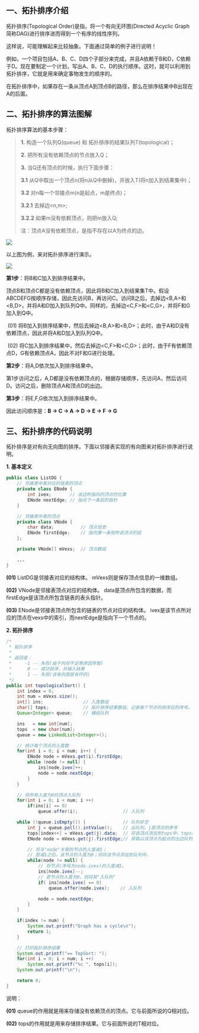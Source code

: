 ## 一、拓扑排序介绍

拓扑排序(Topological Order)是指，将一个有向无环图(Directed Acyclic Graph简称DAG)进行排序进而得到一个有序的线性序列。

这样说，可能理解起来比较抽象。下面通过简单的例子进行说明！ 

例如，一个项目包括A、B、C、D四个子部分来完成，并且A依赖于B和D，C依赖于D。现在要制定一个计划，写出A、B、C、D的执行顺序。这时，就可以利用到拓扑排序，它就是用来确定事物发生的顺序的。

在拓扑排序中，如果存在一条从顶点A到顶点B的路径，那么在排序结果中B出现在A的后面。

## 二、拓扑排序的算法图解

拓扑排序算法的基本步骤：

> **1.** 构造一个队列Q(queue) 和 拓扑排序的结果队列T(topological)； 
>
> **2.** 把所有没有依赖顶点的节点放入Q； 
>
> **3.** 当Q还有顶点的时候，执行下面步骤： 
>
>   **3.1** 从Q中取出一个顶点n(将n从Q中删掉)，并放入T(将n加入到结果集中)； 
>
>   **3.2** 对n每一个邻接点m(n是起点，m是终点)； 
>
>   **3.2.1** 去掉边<n,m>; 
>
>   **3.2.2** 如果m没有依赖顶点，则把m放入Q; 
>
> 注：顶点A没有依赖顶点，是指不存在以A为终点的边。

![](https://github.com/wangkuiwu/datastructs_and_algorithm/blob/master/pictures/graph/topsort/01.jpg?raw=true&_=3711494)

以上图为例，来对拓扑排序进行演示。

![](https://github.com/wangkuiwu/datastructs_and_algorithm/blob/master/pictures/graph/topsort/02.jpg?raw=true&_=3711494)

**第1步**：将B和C加入到排序结果中。 

​    顶点B和顶点C都是没有依赖顶点，因此将B和C加入到结果集T中。假设ABCDEFG按顺序存储，因此先访问B，再访问C。访问B之后，去掉边<B,A>和<B,D>，并将A和D加入到队列Q中。同样的，去掉边<C,F>和<C,G>，并将F和G加入到Q中。

​    (01) 将B加入到排序结果中，然后去掉边<B,A>和<B,D>；此时，由于A和D没有依赖顶点，因此并将A和D加入到队列Q中。
 
​    (02) 将C加入到排序结果中，然后去掉边<C,F>和<C,G>；此时，由于F有依赖顶点D，G有依赖顶点A，因此不对F和G进行处理。


**第2步**：将A,D依次加入到排序结果中。 

​    第1步访问之后，A,D都是没有依赖顶点的，根据存储顺序，先访问A，然后访问D。访问之后，删除顶点A和顶点D的出边。 


**第3步**：将E,F,G依次加入到排序结果中。

因此访问顺序是：**B -> C -> A -> D -> E -> F -> G**

## 三、拓扑排序的代码说明

拓扑排序是对有向无向图的排序。下面以邻接表实现的有向图来对拓扑排序进行说明。

**1. 基本定义**

```java
public class ListDG {
    // 邻接表中表对应的链表的顶点
    private class ENode {
        int ivex;       // 该边所指向的顶点的位置
        ENode nextEdge; // 指向下一条弧的指针
    }

    // 邻接表中表的顶点
    private class VNode {
        char data;          // 顶点信息
        ENode firstEdge;    // 指向第一条依附该顶点的弧
    };

    private VNode[] mVexs;  // 顶点数组

    ...
}
```



**(01)** ListDG是邻接表对应的结构体。 mVexs则是保存顶点信息的一维数组。 

**(02)** VNode是邻接表顶点对应的结构体。 data是顶点所包含的数据，而firstEdge是该顶点所包含链表的表头指针。 

**(03)** ENode是邻接表顶点所包含的链表的节点对应的结构体。 ivex是该节点所对应的顶点在vexs中的索引，而nextEdge是指向下一个节点的。

**2. 拓扑排序**

```java
/*
 * 拓扑排序
 *
 * 返回值：
 *     -1 -- 失败(由于内存不足等原因导致)
 *      0 -- 成功排序，并输入结果
 *      1 -- 失败(该有向图是有环的)
 */
public int topologicalSort() {
    int index = 0;
    int num = mVexs.size();
    int[] ins;               // 入度数组
    char[] tops;             // 拓扑排序结果数组，记录每个节点的排序后的序号。
    Queue<Integer> queue;    // 辅组队列

    ins   = new int[num];
    tops  = new char[num];
    queue = new LinkedList<Integer>();

    // 统计每个顶点的入度数
    for(int i = 0; i < num; i++) {
        ENode node = mVexs.get(i).firstEdge;
        while (node != null) {
            ins[node.ivex]++;
            node = node.nextEdge;
        }
    }

    // 将所有入度为0的顶点入队列
    for(int i = 0; i < num; i ++)
        if(ins[i] == 0)
            queue.offer(i);                 // 入队列

    while (!queue.isEmpty()) {              // 队列非空
        int j = queue.poll().intValue();    // 出队列。j是顶点的序号
        tops[index++] = mVexs.get(j).data;  // 将该顶点添加到tops中，tops是排序结果
        ENode node = mVexs.get(j).firstEdge;// 获取以该顶点为起点的出边队列

        // 将与"node"关联的节点的入度减1；
        // 若减1之后，该节点的入度为0；则将该节点添加到队列中。
        while(node != null) {
            // 将节点(序号为node.ivex)的入度减1。
            ins[node.ivex]--;
            // 若节点的入度为0，则将其"入队列"
            if( ins[node.ivex] == 0)
                queue.offer(node.ivex);    // 入队列

            node = node.nextEdge;
        }
    }

    if(index != num) {
        System.out.printf("Graph has a cycle\n");
        return 1;
    }

    // 打印拓扑排序结果
    System.out.printf("== TopSort: ");
    for(int i = 0; i < num; i ++)
        System.out.printf("%c ", tops[i]);
    System.out.printf("\n");

    return 0;
}
```

说明： 

**(01)** queue的作用就是用来存储没有依赖顶点的顶点。它与前面所说的Q相对应。 

**(02)** tops的作用就是用来存储排序结果。它与前面所说的T相对应。